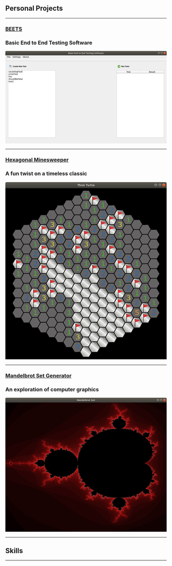 <link rel="stylesheet" href="https://cdn.rawgit.com/konpa/devicon/df6431e323547add1b4cf45992913f15286456d3/devicon.min.css">

## Personal Projects 

---

### [BEETS](/pages/BEETS.md)
### Basic End to End Testing Software
<img src="images/BEETS_demo.png?raw=true"/>

---
### [Hexagonal Minesweeper](/pages/hex_minesweeper)
### A fun twist on a timeless classic
<img src="images/hex_minesweeper_demo.png?raw=true"/>

---
### [Mandelbrot Set Generator](/pages/mandelbrot.md)
### An exploration of computer graphics
<img src="images/mandelbrot_demo.png?raw=true"/>

---

## Skills


<i class="devicon-c-plain colored" style=font-size:1000%;></i>


---

